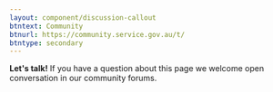 ```yaml
---
layout: component/discussion-callout
btntext: Community
btnurl: https://community.service.gov.au/t/
btntype: secondary
---
```


**Let's talk!**  If you have a question about this page we welcome open conversation in our community forums.
